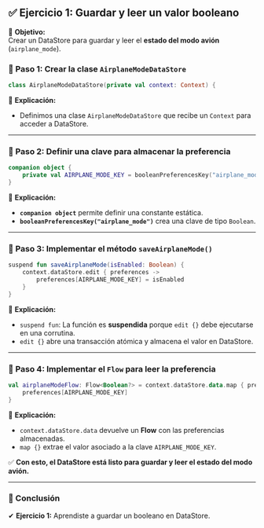 ## **✅ Ejercicio 1: Guardar y leer un valor booleano**

📌 **Objetivo:**  
Crear un DataStore para guardar y leer el **estado del modo avión** (`airplane_mode`).

### **📍 Paso 1: Crear la clase `AirplaneModeDataStore`**

```kotlin
class AirplaneModeDataStore(private val context: Context) {
```

📌 **Explicación:**

- Definimos una clase `AirplaneModeDataStore` que recibe un `Context` para acceder a DataStore.

---

### **📍 Paso 2: Definir una clave para almacenar la preferencia**

```kotlin
companion object {
    private val AIRPLANE_MODE_KEY = booleanPreferencesKey("airplane_mode")
}
```

📌 **Explicación:**

- **`companion object`** permite definir una constante estática.
- **`booleanPreferencesKey("airplane_mode")`** crea una clave de tipo `Boolean`.

---

### **📍 Paso 3: Implementar el método `saveAirplaneMode()`**

```kotlin
suspend fun saveAirplaneMode(isEnabled: Boolean) {
    context.dataStore.edit { preferences ->
        preferences[AIRPLANE_MODE_KEY] = isEnabled
    }
}
```

📌 **Explicación:**

- `suspend fun`: La función es **suspendida** porque `edit {}` debe ejecutarse en una corrutina.
- `edit {}` abre una transacción atómica y almacena el valor en DataStore.

---

### **📍 Paso 4: Implementar el `Flow` para leer la preferencia**

```kotlin
val airplaneModeFlow: Flow<Boolean?> = context.dataStore.data.map { preferences ->
    preferences[AIRPLANE_MODE_KEY]
}
```

📌 **Explicación:**

- `context.dataStore.data` devuelve un **Flow** con las preferencias almacenadas.
- `map {}` extrae el valor asociado a la clave `AIRPLANE_MODE_KEY`.

✅ **Con esto, el DataStore está listo para guardar y leer el estado del modo avión.**

---
### **🚀 Conclusión**

✔ **Ejercicio 1:** Aprendiste a guardar un booleano en DataStore.  
